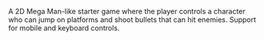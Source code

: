 A 2D Mega Man-like starter game where the player controls a character who can jump on platforms and shoot bullets that can hit enemies. Support for mobile and keyboard controls.